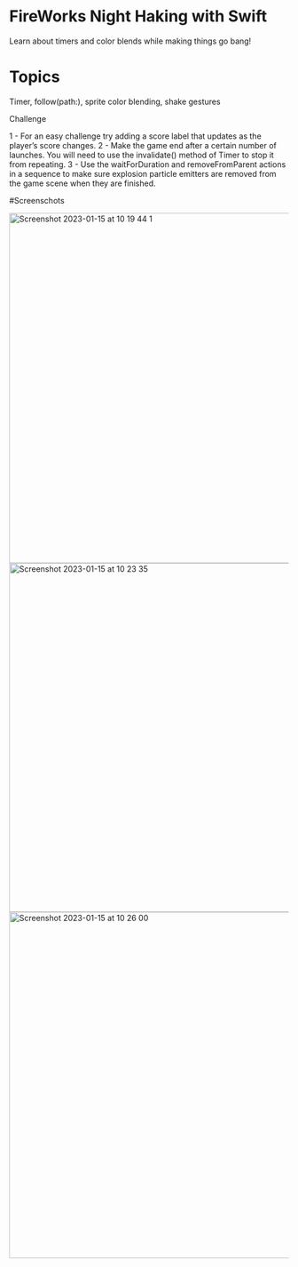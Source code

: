 # FireWorks Night Haking with Swift
Learn about timers and color blends while making things go bang!

# Topics 
Timer, follow(path:), sprite color blending, shake gestures

Challenge

1 - For an easy challenge try adding a score label that updates as the player’s score changes.
2 - Make the game end after a certain number of launches. You will need to use the invalidate() method of Timer to stop it from repeating.
3 - Use the waitForDuration and removeFromParent actions in a sequence to make sure explosion particle emitters are removed from the game scene when they are finished.

#Screenschots

<img width="630" alt="Screenshot 2023-01-15 at 10 19 44 1" src="https://user-images.githubusercontent.com/79315087/212558928-ccb95743-100a-46e9-947b-7ad6fa2e5d5a.png">
<img width="628" alt="Screenshot 2023-01-15 at 10 23 35" src="https://user-images.githubusercontent.com/79315087/212558935-ffbf0eaa-1019-4d15-b412-cc9f1e131a17.png">
<img width="623" alt="Screenshot 2023-01-15 at 10 26 00" src="https://user-images.githubusercontent.com/79315087/212558937-44b132bd-6615-4cd8-bba2-cb8f487ad236.png">


